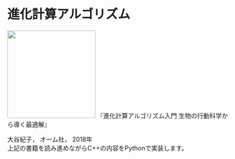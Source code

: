 # 進化計算アルゴリズム
<img src="https://www.ohmsha.co.jp/Portals/0/book/large/978-4-274-22238-2.jpg" width="200">
『進化計算アルゴリズム入門 生物の行動科学から導く最適解』

大谷紀子， オーム社， 2018年  
上記の書籍を読み進めながらC++の内容をPythonで実装します。
